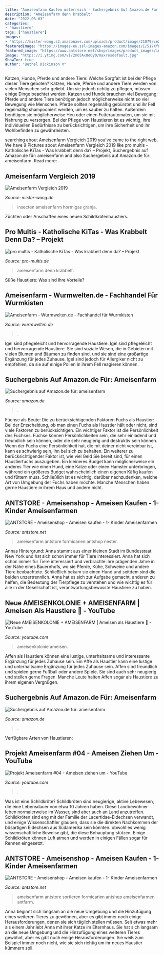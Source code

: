 ```yaml
---
title: "Ameisenfarm Kaufen österreich - Suchergebnis Auf Amazon.de Für: Ameisenfarm"
description: "Ameisenfarm denn krabbelt"
date: "2022-08-03"
categories:
- "haustiere"
tags: ["haustiere"]
images:
- "https://mister-wong.s3.amazonaws.com/uploads/product/image/21079/ce2adb13-679d-40bc-9b72-0447b8b3f9fe.jpg"
featuredImage: "https://images-eu.ssl-images-amazon.com/images/I/517XfnJgDPL._AC_US500_QL65_.jpg"
featured_image: "https://www.antstore.net/shop/images/product_images/info_images/ameisenfarm_single_11038al.jpg"
image: "https://i.ytimg.com/vi/2mO5Ax8oOy0/maxresdefault.jpg"
ShowToc: true
author: "Bethel Dickinson V"
---
```



Katzen, Hunde, Pferde und andere Tiere: Welche Sorgfalt ist bei der Pflege dieser Tiere geboten?
Katzen, Hunde, Pferde und andere Tiere werden von vielen Menschen sehr geliebt. Um sie jedoch richtig zu pflegen, müssen einige Dinge beachtet werden. Katzen und Hunde brauchen viel Bewegung; Pferde und andere Tiere benötigen jedoch möglicherweise nicht so viel Bewegung wie Menschen. Pferde sollten regelmäßig gebürstet und ihr Fell regelmäßig shampooniert werden, um es sauber zu halten. Außerdem benötigen sie möglicherweise Heu oder einen Futterautomaten, um sie mit Nahrung zu versorgen. Bei der Pflege von Haustieren ist es wichtig, ihre individuellen Bedürfnisse zu berücksichtigen, um ihre Sicherheit und ihr Wohlbefinden zu gewährleisten.

	

		
searching about Ameisenfarm Vergleich 2019 you've came to the right web. We have 9 Pictures about Ameisenfarm Vergleich 2019 like pro multis - Katholische KiTas - Was krabbelt denn da? – Projekt, Suchergebnis auf Amazon.de für: ameisenfarm and also Suchergebnis auf Amazon.de für: ameisenfarm. Read more:
		
    
## Ameisenfarm Vergleich 2019

<img loading=lazy src="https://mister-wong.s3.amazonaws.com/uploads/product/image/21079/ce2adb13-679d-40bc-9b72-0447b8b3f9fe.jpg" onerror="this.onerror=null;this.src='https://tse3.mm.bing.net/th?id=OIP.UDrdRvEx7XCUzhVrZrz5kgHaGW&amp;pid=15.1';" alt="Ameisenfarm Vergleich 2019">

_Source: mister-wong.de_

>insecten ameisenfarm hormigas granja. 

	

Züchten oder Anschaffen eines neuen Schildkrötenhaustiers.

    
## Pro Multis - Katholische KiTas - Was Krabbelt Denn Da? – Projekt

<img loading=lazy src="https://pro-multis.de/images/aktuell/ameisenfarm.jpg" onerror="this.onerror=null;this.src='https://tse1.mm.bing.net/th?id=OIP.jc8sK328IY4XOHqSRfE_8AHaHa&amp;pid=15.1';" alt="pro multis - Katholische KiTas - Was krabbelt denn da? – Projekt">

_Source: pro-multis.de_

>ameisenfarm denn krabbelt. 

	

Süße Haustiere: Was sind ihre Vorteile?

    
## Ameisenfarm - Wurmwelten.de - Fachhandel Für Wurmkisten

<img loading=lazy src="https://wurmwelten.de/shop/images/product_images/original_images/ameisenfarm.jpg" onerror="this.onerror=null;this.src='https://tse2.mm.bing.net/th?id=OIP.jDNFK245gqjmZHlOHohAqgHaDA&amp;pid=15.1';" alt="Ameisenfarm - Wurmwelten.de - Fachhandel für Wurmkisten">

_Source: wurmwelten.de_

>. 

	

Igel sind pflegeleicht und hervorragende Haustiere.
Igel sind pflegeleicht und hervorragende Haustiere. Sie sind soziale Wesen, die in Gebieten mit vielen Blumen und Bäumen zu finden sind, und sie sind eine großartige Ergänzung für jedes Zuhause. Igel sind jedoch für Allergiker nicht zu empfehlen, da sie auf einige Pollen in ihrem Fell reagieren können.

    
## Suchergebnis Auf Amazon.de Für: Ameisenfarm

<img loading=lazy src="https://images-eu.ssl-images-amazon.com/images/I/51Jee5kcMwL._AC_US218_.jpg" onerror="this.onerror=null;this.src='https://tse2.mm.bing.net/th?id=OIP.hv2gZKnTC6smit2hvZXAOgAAAA&amp;pid=15.1';" alt="Suchergebnis auf Amazon.de für: ameisenfarm">

_Source: amazon.de_

>. 

	

Füchse als Beute: Die zu berücksichtigenden Faktoren
Fuchs als Haustier: Bei der Entscheidung, ob man einen Fuchs als Haustier hält oder nicht, sind viele Faktoren zu berücksichtigen. Ein wichtiger Faktor ist die Persönlichkeit des Fuchses. Füchse können Persönlichkeiten sein, die sehr einladend und freundlich sein können, oder die sehr neugierig und destruktiv sein können. Wenn der Fuchs eine Persönlichkeit hat, die mit deiner nicht vereinbar ist, kann es schwierig sein, ihn bei sich zu behalten. Ein weiterer zu berücksichtigender Faktor ist, wie viel Geld Sie bereit sind, für einen Haustierfuchs auszugeben. Ein kleineres Budget kann möglicherweise ein anderes Tier wie einen Hund, eine Katze oder einen Hamster unterbringen, während ein größeres Budget wahrscheinlich einen eigenen Käfig kaufen und füttern muss. Schließlich ist es wichtig, darüber nachzudenken, welche Art von Umgebung der Fuchs haben möchte. Manche Menschen haben gerne Haustiere in ihrem Haus und andere nicht.

    
## ANTSTORE - Ameisenshop - Ameisen Kaufen - 1- Kinder Ameisenfarmen

<img loading=lazy src="https://www.antstore.net/shop/images/product_images/info_images/ameisenfarm_single_11038al.jpg" onerror="this.onerror=null;this.src='https://tse2.mm.bing.net/th?id=OIP.YI3gKc8KdenXOmImf3WdzAEgDY&amp;pid=15.1';" alt="ANTSTORE - Ameisenshop - Ameisen kaufen - 1- Kinder Ameisenfarmen">

_Source: antstore.net_

>ameisenfarm antstore formicarien antshop nester. 

	

Annas Hintergrund: Anna stammt aus einer kleinen Stadt im Bundesstaat New York und hat sich schon immer für Tiere interessiert.
Anna hat sich schon immer für Tiere interessiert und verbrachte ihre prägenden Jahre in der Nähe eines Bauernhofs, wo sie Pferde, Kühe, Schweine und andere Tiere beobachtete. Schließlich bekam sie einen Hund und seitdem sind die beiden unzertrennlich. Anna hat es sich zur Aufgabe gemacht, anderen zu helfen, die Bedeutung der Tierpflege zu verstehen und wie wichtig es für alle in der Gesellschaft ist, verantwortungsbewusste Haustiere zu haben.

    
## Neue AMEISENKOLONIE + AMEISENFARM | Ameisen Als Haustiere 🐜 - YouTube

<img loading=lazy src="https://i.ytimg.com/vi/2mO5Ax8oOy0/maxresdefault.jpg" onerror="this.onerror=null;this.src='https://tse3.mm.bing.net/th?id=OIP.k8mDs3ao8_M946qFB9SqLQHaEK&amp;pid=15.1';" alt="Neue AMEISENKOLONIE + AMEISENFARM | Ameisen als Haustiere 🐜 - YouTube">

_Source: youtube.com_

>ameisenkolonie ameisen. 

	

Affen als Haustiere können eine lustige, unterhaltsame und interessante Ergänzung für jedes Zuhause sein.
Ein Affe als Haustier kann eine lustige und unterhaltsame Ergänzung für jedes Zuhause sein. Affen sind freundlich und spielen gerne Fußball oder andere Spiele. Sie sind auch sehr neugierig und stellen gerne Fragen. Manche Leute halten Affen sogar als Haustiere zu ihrem eigenen Vergnügen.

    
## Suchergebnis Auf Amazon.de Für: Ameisenfarm

<img loading=lazy src="https://images-eu.ssl-images-amazon.com/images/I/517XfnJgDPL._AC_US500_QL65_.jpg" onerror="this.onerror=null;this.src='https://tse3.mm.bing.net/th?id=OIP.E7cK3AVrUBm5pYgIMfso0gHaHa&amp;pid=15.1';" alt="Suchergebnis auf Amazon.de für: ameisenfarm">

_Source: amazon.de_

>. 

	

Verfügbare Arten von Haustieren:

    
## Projekt Ameisenfarm #04 - Ameisen Ziehen Um - YouTube

<img loading=lazy src="https://i.ytimg.com/vi/LKQ28X6VdxU/maxresdefault.jpg" onerror="this.onerror=null;this.src='https://tse4.mm.bing.net/th?id=OIP.pT6NEX1_PTnAWZQ5s8wEzAHaEK&amp;pid=15.1';" alt="Projekt Ameisenfarm #04 - Ameisen ziehen um - YouTube">

_Source: youtube.com_

>. 

	

Was ist eine Schildkröte?
Schildkröten sind neugierige, aktive Lebewesen, die eine Lebensdauer von etwa 10 Jahren haben. Diese Landbewohner leben normalerweise im Wasser, sind aber auch an Land anzutreffen. Schildkröten sind eng mit der Familie der Lacertidae-Eidechsen verwandt, und einige Wissenschaftler glauben, dass sie die direkten Nachkommen der bösartigen Eidechsen aus Südamerika sein könnten. obwohl es wenig wissenschaftliche Beweise gibt, die diese Behauptung stützen. Einige Schildkröten können Luft atmen und werden in einigen Fällen sogar für Rennen eingesetzt.

    
## ANTSTORE - Ameisenshop - Ameisen Kaufen - 1- Kinder Ameisenfarmen

<img loading=lazy src="https://www.antstore.net/shop/images/product_images/info_images/ameisenfarm-150076-zeichnung.jpg" onerror="this.onerror=null;this.src='https://tse2.mm.bing.net/th?id=OIP.kQgopJEpsGPlzjwbjG905gHaFj&amp;pid=15.1';" alt="ANTSTORE - Ameisenshop - Ameisen kaufen - 1- Kinder Ameisenfarmen">

_Source: antstore.net_

>ameisenfarm antstore sortieren formicarien antshop ameisenfarmen antfarm. 

	

Anna beginnt sich langsam an die neue Umgebung und die Hinzufügung eines weiteren Tieres zu gewöhnen, aber es gibt immer noch einige Herausforderungen, denen sie sich täglich stellen müssen.
Seit etwas mehr als einem Jahr lebt Anna mit ihrer Katze im Elternhaus. Sie hat sich langsam an die neue Umgebung und die Hinzufügung eines weiteren Tieres gewöhnt, aber es gibt noch einige Herausforderungen. Sie weiß zum Beispiel immer noch nicht, wie sie sich richtig um ihr neues Haustier kümmern soll.

